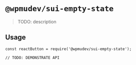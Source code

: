 # `@wpmudev/sui-empty-state`

> TODO: description

## Usage

```
const reactButton = require('@wpmudev/sui-empty-state');

// TODO: DEMONSTRATE API
```
